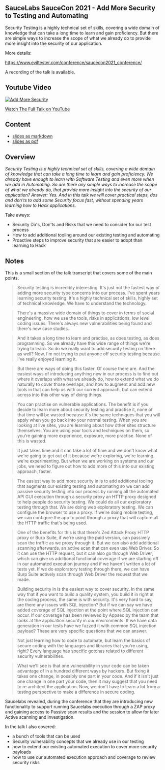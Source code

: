 ## SauceLabs SauceCon 2021 - Add More Security to Testing and Automating

Security Testing is a highly technical set of skills, covering a wide domain of knowledge that can take a long time to learn and gain proficiency. But there are simple ways to increase the scope of what we already do to provide more insight into the security of our application.

More details:

https://www.eviltester.com/conference/saucecon2021_conference/

A recording of the talk is available.

## Youtube Video

[![Add More Security](https://img.youtube.com/vi/5TUwdr-vfTQ/0.jpg)](https://www.youtube.com/watch?v=5TUwdr-vfTQ)

[Watch The Full Talk on YouTube](https://www.youtube.com/watch?v=5TUwdr-vfTQ)

## Content

- [slides as markdown](slides.md)
- [slides as pdf](exports/saucecon2021.pdf)

## Overview

_Security Testing is a highly technical set of skills, covering a wide domain of knowledge that can take a long time to learn and gain proficiency. We already have enough to learn with Software Testing and even more when we add in Automating. So are there any simple ways to increase the scope of what we already do, that provide more insight into the security of our application? Answer: Yes. And in this talk we will cover practical steps, dos and don'ts to add some Security focus fast, without spending years learning how to Hack applications._

Take aways:

- Security Do's, Don'ts and Risks that we need to consider for our test process
- How to add additional tooling around our existing testing and automating
- Proactive steps to improve security that are easier to adopt than learning to Hack

## Notes

This is a small section of the talk transcript that covers some of the main points.

> Security testing is incredibly interesting. It's just not the fastest way of adding more security type concerns into our process. I've spent years learning security testing. It's a highly technical set of skills, highly set of technical knowledge. We have to understand the technology.

> There's a massive wide domain of things to cover in terms of social engineering, how we use the tools, risks in applications, low level coding issues. There's always new vulnerabilities being found and there's new case studies.

>And it takes a long time to learn and practise, as does testing, as does programming. So we already have this wide range of things we're trying to learn. So do we really want to add security testing on there as well? Now, I'm not trying to put anyone off security testing because I've really enjoyed learning it.

> But there are ways of doing this faster. Of course there are. And the easiest ways of introducing anything new in our process is to find out where it overlaps with what we already do, how to extend what we do naturally to cover those overlaps, and how to augment and add new tools in that can help us with our current approach, but can extend across into this other way of doing things.

> You can practise on vulnerable applications. The benefit is if you decide to learn more about security testing and practise it, none of that time will be wasted because it's the same techniques that you will apply when you go back into your normal testing. When you are looking at live sites, you are learning about how other sites structure themselves. You are using your tools and techniques on them, so you're gaining more experience, exposure, more practise. None of this is wasted.

> It just takes time and it can take a lot of time and we don't know what we're going to get out of it because we're exploring, we're learning, we're experimenting. But when we are working on systems and our jobs, we need to figure out how to add more of this into our existing approach, faster.

> The easiest way to add more security in is to add additional tooling that augments our existing testing and automating so we can add passive security testing into our process by running all the automated API GUI execution through a security proxy an HTTP proxy designed to help people do security testing. We could do all our exploratory testing through that. We are doing web exploratory testing. We can configure the browser to use a proxy.  If we're doing mobile testing, we can configure the app to point through a proxy that will capture all the HTTP traffic that's being used.

> One of the benefits for this is that there's Zed Attack Proxy HTTP proxy or Burp Suite, if we're using the paid version, can passively scan the traffic as we proxy through it. But we can also add additional scanning afterwards, an active scan that can even use Web Driver. So it can use the HTTP request, but it can also go through Web Driver, which can give us additional functional coverage if we are starting off in our automated execution journey and if we haven't written a lot of tests yet. If we do exploratory testing through there, we can have Burp Suite actively scan through Web Driver the request that we made.

> Building security in is the easiest way to cover security. In the same way that if you want to build a quality system, you build it in right at the coding process, the same is with security. It's very hard to say, are there any issues with SQL injection? But if we can say we have added coverage of SQL injection at the point where SQL injection can occur. If our coverage has been reviewed by Appsec by the team that looks at the application security in our environments. If we have data generation in our tests have we fuzzed it with common SQL injection payload? These are very specific questions that we can answer.

>  Not just learning how to code to automate, but learn the basics of secure coding with the languages and libraries that you're using, right? Every language has specific gotchas related to different security vulnerabilities.

>  What we'll see is that one vulnerability in your code can be taken advantage of in a hundred different ways by hackers. But fixing it takes one change, in possibly one part in your code. And if it isn't just one change in one part your code, then it may suggest that you need to re architect the application. Now, we don't have to learn a lot from a testing perspective to make a difference in secure coding.

Saucelabs revealed, during the conference that they are introducing new functionality to support running Saucelabs execution through a ZAP proxy and gaining access to Passive scan results and the session to allow for later Active scanning and investigation.

In the talk I also covered:

- a bunch of tools that can be used
- Security vulnerability concepts that we already use in our testing
- how to extend our existing automated execution to cover more security payloads
- how to use our automated execution approach and coverage to review security risks